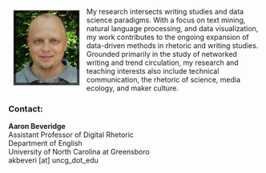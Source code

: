 <p><img src="./images/headshot1_tiny.jpg" align="left" style="display:inline;margin:6px 14px 0px 10px;"/>My research intersects writing studies and data science paradigms. With a focus on text mining, natural language processing, and data visualization, my work contributes to the ongoing expansion of data-driven methods in rhetoric and writing studies. Grounded primarily in the study of networked writing and trend circulation, my research and teaching interests also include technical communication, the rhetoric of science, media ecology, and maker culture.</p>

### **Contact:**

**Aaron Beveridge**  
Assistant Professor of Digital Rhetoric  
Department of English  
University of North Carolina at Greensboro  
akbeveri [at] uncg_dot_edu

